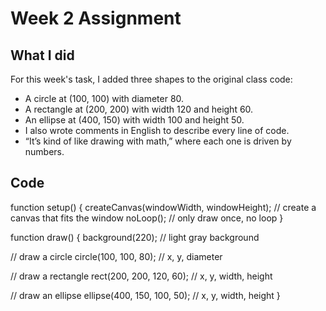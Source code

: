 # Week 2 Assignment

## What I did
For this week's task, I added three shapes to the original class code:
- A circle at (100, 100) with diameter 80.
- A rectangle at (200, 200) with width 120 and height 60.
- An ellipse at (400, 150) with width 100 and height 50.
- I also wrote comments in English to describe every line of code. 
- “It’s kind of like drawing with math,” where each one is driven by numbers.

## Code
function setup() {
  createCanvas(windowWidth, windowHeight); // create a canvas that fits the window
  noLoop(); // only draw once, no loop
}

function draw() {
  background(220); // light gray background

  // draw a circle
  circle(100, 100, 80); 
  // x, y, diameter

  // draw a rectangle
  rect(200, 200, 120, 60); 
  // x, y, width, height

  // draw an ellipse
  ellipse(400, 150, 100, 50); 
  // x, y, width, height
}